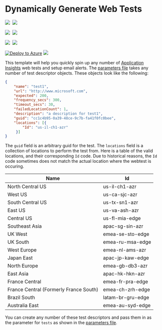 # Dynamically Generate Web Tests

<IMG SRC="https://azbotstorage.blob.core.windows.net/badges/201-dynamic-web-tests/PublicLastTestDate.svg" />&nbsp;
<IMG SRC="https://azbotstorage.blob.core.windows.net/badges/201-dynamic-web-tests/PublicDeployment.svg" />&nbsp;

<IMG SRC="https://azbotstorage.blob.core.windows.net/badges/201-dynamic-web-tests/FairfaxLastTestDate.svg" />&nbsp;
<IMG SRC="https://azbotstorage.blob.core.windows.net/badges/201-dynamic-web-tests/FairfaxDeployment.svg" />&nbsp;

<IMG SRC="https://azbotstorage.blob.core.windows.net/badges/201-dynamic-web-tests/BestPracticeResult.svg" />&nbsp;
<IMG SRC="https://azbotstorage.blob.core.windows.net/badges/201-dynamic-web-tests/CredScanResult.svg" />&nbsp;

[![Deploy to Azure](http://azuredeploy.net/deploybutton.png)](https://portal.azure.com/#create/Microsoft.Template/uri/https%3a%2f%2fraw.githubusercontent.com%2fAzure%2fazure-quickstart-templates%2fmaster%2f201-dynamic-web-tests%2fazuredeploy.json)
<a href="http://armviz.io/#/?load=https%3A%2F%2Fraw.githubusercontent.com%2FAzure%2Fazure-quickstart-templates%2Fmaster%2F201-dynamic-web-tests%2Fazuredeploy.json" target="_blank">
    <img src="http://armviz.io/visualizebutton.png"/>
</a>

This template will help you quickly spin up any number of [Application Insights](https://azure.microsoft.com/en-us/services/application-insights/) web tests and setup email alerts. The [parameters file](./azuredeploy.parameters.json) takes any number of test descriptor objects. These objects look like the following:

```json
{
    "name": "test1",
    "url": "http://www.microsoft.com",
    "expected": 200,
    "frequency_secs": 300,
    "timeout_secs": 30,
    "failedLocationCount": 1,
    "description": "a description for test1",
    "guid": "cc1c4b95-0a39-48ce-9c7b-fa41f0fc0bee",
    "locations": [{
        "Id": "us-il-ch1-azr"
	 }]
}
```

The `guid` field is an arbitrary guid for the test. The `locations` field is a collection of locations to perform the test from. Here is a table of the valid locations, and their corresponding `Id` code. Due to historical reasons, the `Id` code sometimes does not match the actual location where the webtest is occuring.

| Name | Id          |
| ------------- | ----------- |
| North Central US      | us-il-ch1-azr |
| West US     | us-ca-sjc-azr |
| South Central US     | us-tx-sn1-azr |
| East US     | us-va-ash-azr |
| Central US     | us-fl-mia-edge |
| Southeast Asia     | apac-sg-sin-azr |
| UK West     | emea-se-sto-edge |
| UK South     | emea-ru-msa-edge |
| West Europe     | emea-nl-ams-azr |
| Japan East     | apac-jp-kaw-edge |
| North Europe     | emea-gb-db3-azr |
| East Asia    | apac-hk-hkn-azr |
| France Central     | emea-fr-pra-edge |
| France Central (Formerly France South)     | emea-ch-zrh-edge |
| Brazil South     | latam-br-gru-edge |
| Australia East     | emea-au-syd-edge |


You can create any number of these test descriptors and pass them in as the parameter for `tests` as shown in the [parameters file](./azuredeploy.parameters.json).
